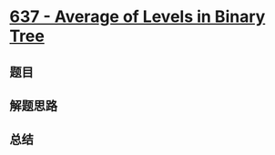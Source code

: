 # [637 - Average of Levels in Binary Tree](https://leetcode.com/problems/average-of-levels-in-binary-tree/)

## 题目


## 解题思路


## 总结


